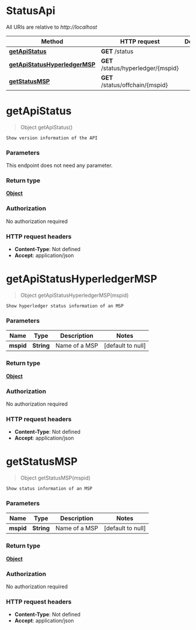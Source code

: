 # StatusApi

All URIs are relative to *http://localhost*

Method | HTTP request | Description
------------- | ------------- | -------------
[**getApiStatus**](StatusApi.md#getApiStatus) | **GET** /status | 
[**getApiStatusHyperledgerMSP**](StatusApi.md#getApiStatusHyperledgerMSP) | **GET** /status/hyperledger/{mspid} | 
[**getStatusMSP**](StatusApi.md#getStatusMSP) | **GET** /status/offchain/{mspid} | 


<a name="getApiStatus"></a>
# **getApiStatus**
> Object getApiStatus()



    Show version information of the API

### Parameters
This endpoint does not need any parameter.

### Return type

[**Object**](../Models/object.md)

### Authorization

No authorization required

### HTTP request headers

- **Content-Type**: Not defined
- **Accept**: application/json

<a name="getApiStatusHyperledgerMSP"></a>
# **getApiStatusHyperledgerMSP**
> Object getApiStatusHyperledgerMSP(mspid)



    Show hyperledger status information of an MSP

### Parameters

Name | Type | Description  | Notes
------------- | ------------- | ------------- | -------------
 **mspid** | **String**| Name of a MSP | [default to null]

### Return type

[**Object**](../Models/object.md)

### Authorization

No authorization required

### HTTP request headers

- **Content-Type**: Not defined
- **Accept**: application/json

<a name="getStatusMSP"></a>
# **getStatusMSP**
> Object getStatusMSP(mspid)



    Show status information of an MSP

### Parameters

Name | Type | Description  | Notes
------------- | ------------- | ------------- | -------------
 **mspid** | **String**| Name of a MSP | [default to null]

### Return type

[**Object**](../Models/object.md)

### Authorization

No authorization required

### HTTP request headers

- **Content-Type**: Not defined
- **Accept**: application/json

